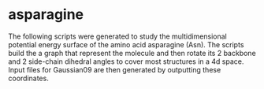 # asparagine

The following scripts were generated to study the multidimensional potential energy surface of the amino acid asparagine (Asn). The scripts build the a graph that represent the molecule and then rotate its 2 backbone and 2 side-chain dihedral angles to cover most structures in a 4d space. Input files for Gaussian09 are then generated by outputting these coordinates.
